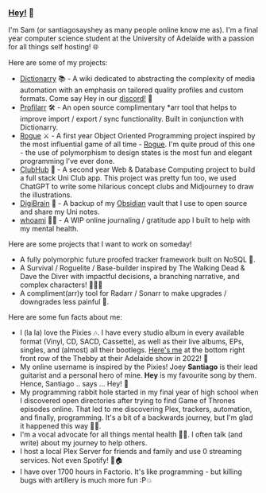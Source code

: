 ### [Hey!](https://www.youtube.com/watch?v=tVCUAXOBF7w) 👋

I'm Sam (or santiagosayshey as many people online know me as). I'm a final year computer science student at the University of Adelaide with a passion for all things self hosting! 🌐

Here are some of my projects: 
- [Dictionarry](https://dictionarry.pages.dev/) 📚 - A wiki dedicated to abstracting the complexity of media automation with an emphasis on tailored quality profiles and custom formats. Come say Hey in our [discord!](https://discord.com/invite/Y9TYP6jeYZ) 💬
- [Profilarr](https://github.com/santiagosayshey/Profilarr) 🛠️ - An open source complimentary *arr tool that helps to improve import / export / sync functionality. Built in conjunction with Dictionarry.
- [Rogue](https://github.com/santiagosayshey/Rogue) ⚔️ - A first year Object Oriented Programming project inspired by the most influential game of all time - [Rogue](https://en.wikipedia.org/wiki/Rogue_(video_game)). I'm quite proud of this one - the use of polymorphism to design states is the most fun and elegant programming I've ever done.
- [ClubHub](https://github.com/santiagosayshey/ClubHub) 🎉 - A second year Web & Database Computing project to build a full stack Uni Club app. This project was pretty fun too, we used ChatGPT to write some hilarious concept clubs and Midjourney to draw the illustrations.
- [DigiBrain](https://github.com/santiagosayshey/DigiBrain) 🧠 - A backup of my [Obsidian](https://obsidian.md/) vault that I use to open source and share my Uni notes.
- [whoami](https://github.com/santiagosayshey/whoami-frontend) 🙋‍♂️ - A WIP online journaling / gratitude app I built to help with my mental health. 

Here are some projects that I want to work on someday!
- A fully polymorphic future proofed tracker framework built on NoSQL 💾.
- A Survival / Roguelite / Base-builder inspired by The Walking Dead & Dave the Diver with impactful decisions, a branching narrative, and complex characters! 🧟‍♂️🏰
- A compliment(arr)y tool for Radarr / Sonarr to make upgrades / downgrades less painful 🎯.

Here are some fun facts about me:
- I (la la) love the Pixies 🎶. I have every studio album in every available format (Vinyl, CD, SACD, Cassette), as well as their live albums, EPs, singles, and (almost) all their bootlegs. [Here's me](https://www.instagram.com/p/Cl6DFJ2onbs/?hl=en) at the bottom right front row of the Thebby at their Adelaide show in 2022! 🤘
- My online username is inspired by the Pixies! Joey **Santiago** is their lead guitarist and a personal hero of mine. **Hey** is my favourite song by them. Hence, Santiago .. says ... Hey! 🎸
- My programming rabbit hole started in my final year of high school when I discovered open directories after trying to find Game of Thrones episodes online. That led to me discovering Plex, trackers, automation, and finally, programming. It's a bit of a backwards journey, but I'm glad it happened this way 👨‍💻.
- I'm a vocal advocate for all things mental health 🧠💚. I often talk (and write) about my journey to help others.
- I host a local Plex Server for friends and family and use 0 streaming services. Not even Spotify! 🎥🏠
- I have over 1700 hours in Factorio. It's like programming - but killing bugs with artillery is much more fun :P💥
